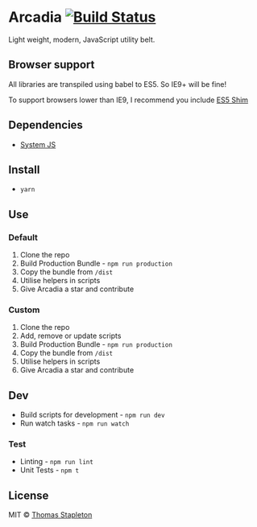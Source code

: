 # Arcadia [![Build Status](https://travis-ci.org/tomsta93/arcadia.svg?branch=master)](https://travis-ci.org/tomsta93/arcadia)
Light weight, modern, JavaScript utility belt.

## Browser support

All libraries are transpiled using babel to ES5. So IE9+ will be fine!

To support browsers lower than IE9, I recommend you include [ES5 Shim](https://github.com/es-shims/es5-shim)

## Dependencies

* [System JS](https://github.com/systemjs/systemjs)

## Install
* `yarn`

## Use

### Default

1. Clone the repo
2. Build Production Bundle - `npm run production`
3. Copy the bundle from `/dist`
4. Utilise helpers in scripts
5. Give Arcadia a star and contribute

### Custom

1. Clone the repo
2. Add, remove or update scripts
3. Build Production Bundle - `npm run production`
4. Copy the bundle from `/dist`
5. Utilise helpers in scripts
6. Give Arcadia a star and contribute

## Dev

* Build scripts for development - `npm run dev`
* Run watch tasks - `npm run watch`

### Test

* Linting - `npm run lint`
* Unit Tests - `npm t`

## License

MIT © [Thomas Stapleton](https://github.com/tomsta93)
